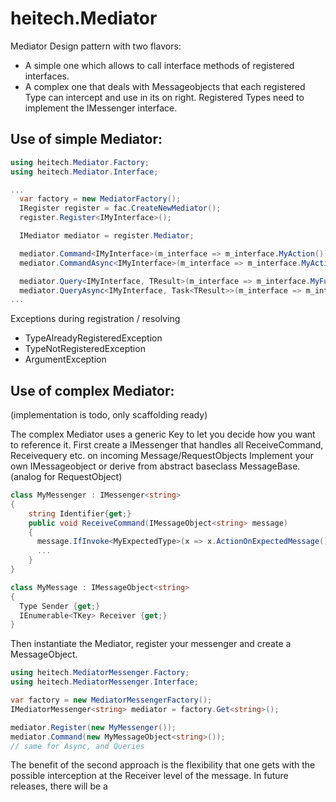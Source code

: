 # heitech.Mediator

Mediator Design pattern with two flavors:
- A simple one which allows to call interface methods of registered interfaces.
- A complex one that deals with Messageobjects that each registered Type can intercept and use in its on right. Registered Types need to implement the IMessenger interface.

## Use of simple Mediator:

```csharp
using heitech.Mediator.Factory;
using heitech.Mediator.Interface;

...
  var factory = new MediatorFactory();
  IRegister register = fac.CreateNewMediator();
  register.Register<IMyInterface>();

  IMediator mediator = register.Mediator;

  mediator.Command<IMyInterface>(m_interface => m_interface.MyAction());
  mediator.CommandAsync<IMyInterface>(m_interface => m_interface.MyActionAsync()).Wait();

  mediator.Query<IMyInterface, TResult>(m_interface => m_interface.MyFunc<TResult>());
  mediator.QueryAsync<IMyInterface, Task<TResult>>(m_interface => m_interface.MyFuncAsync<TResult>());
...             

```
Exceptions during registration / resolving 
- TypeAlreadyRegisteredException 
- TypeNotRegisteredException
- ArgumentException


## Use of complex Mediator:
(implementation is todo, only scaffolding ready)

The complex Mediator uses a generic Key to let you decide how you want to reference it.
First create a IMessenger that handles all ReceiveCommand, Receivequery etc. on incoming Message/RequestObjects
Implement your own IMessageobject or derive from abstract baseclass MessageBase. (analog for RequestObject) 
```csharp
class MyMessenger : IMessenger<string>
{
    string Identifier{get;}
    public void ReceiveCommand(IMessageObject<string> message)
    {
      message.IfInvoke<MyExpectedType>(x => x.ActionOnExpectedMessage());
      ...
    }
}

class MyMessage : IMessageObject<string>
{
  Type Sender {get;}
  IEnumerable<TKey> Receiver {get;}
}
```

Then instantiate the Mediator, register your messenger and create a MessageObject.
```csharp
using heitech.MediatorMessenger.Factory;
using heitech.MediatorMessenger.Interface;

var factory = new MediatorMessengerFactory();
IMediatorMessenger<string> mediator = factory.Get<string>();

mediator.Register(new MyMessenger());
mediator.Command(new MyMessageObject<string>());
// same for Async, and Queries
```
The benefit of the second approach is the flexibility that one gets with the possible interception at the Receiver level of the message. In future releases, there will be a 
